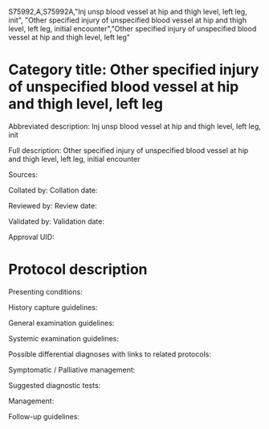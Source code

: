 S75992,A,S75992A,"Inj unsp blood vessel at hip and thigh level, left leg, init", "Other specified injury of unspecified blood vessel at hip and thigh level, left leg, initial encounter","Other specified injury of unspecified blood vessel at hip and thigh level, left leg"
# Category title: Other specified injury of unspecified blood vessel at hip and thigh level, left leg

Abbreviated description: Inj unsp blood vessel at hip and thigh level, left leg, init

Full description: Other specified injury of unspecified blood vessel at hip and thigh level, left leg, initial encounter

Sources:

Collated by:
Collation date:

Reviewed by:
Review date:

Validated by:
Validation date:

Approval UID:

# Protocol description

Presenting conditions:

History capture guidelines:

General examination guidelines:

Systemic examination guidelines:

Possible differential diagnoses with links to related protocols:

Symptomatic / Palliative management:

Suggested diagnostic tests:

Management:

Follow-up guidelines:

